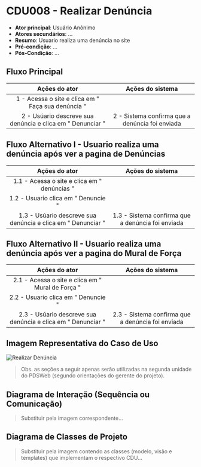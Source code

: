 # CDU008 - Realizar Denúncia

- **Ator principal**: Usuário Anônimo
- **Atores secundários**: ...	 
- **Resumo**: Usuario realiza uma denúncia no site
- **Pré-condição**: ...
- **Pós-Condição**: ...

## Fluxo Principal
| Ações do ator | Ações do sistema |
| :-----------------: | :-----------------: | 
| 1 - Acessa o site e clica em " Faça sua denúncia "  | |  
| 2 - Usúario descreve sua denúncia e clica em " Denunciar " | 2 - Sistema confirma que a denúncia foi enviada| 

## Fluxo Alternativo I - Usuario realiza uma denúncia após ver a pagina de Denúncias
| Ações do ator | Ações do sistema |
| :-----------------: |:-----------------: | 
| 1.1 - Acessa o site e clica em " denúncias " | |  
| 1.2 - Usuario clica em " Denuncie " |  |
| 1.3 - Usúario descreve sua denúncia e clica em " Denunciar " | 1.3 - Sistema confirma que a denúncia foi enviada| 

## Fluxo Alternativo II - Usuario realiza uma denúncia após ver a pagina do Mural de Força
| Ações do ator | Ações do sistema |
| :-----------------: |:-----------------: | 
| 2.1 - Acessa o site e clica em " Mural de Força " | |  
| 2.2 - Usuario clica em " Denuncie " |  |
| 2.3 - Usúario descreve sua denúncia e clica em " Denunciar " | 2.3 - Sistema confirma que a denúncia foi enviada| 

## Imagem Representativa do Caso de Uso
![Realizar Denúncia](https://imgur.com/QsUvZRq.png)

> Obs. as seções a seguir apenas serão utilizadas na segunda unidade do PDSWeb (segundo orientações do gerente do projeto).

## Diagrama de Interação (Sequência ou Comunicação)

> Substituir pela imagem correspondente...

## Diagrama de Classes de Projeto

> Substituir pela imagem contendo as classes (modelo, visão e templates) que implementam o respectivo CDU...